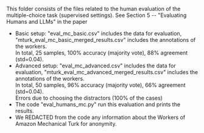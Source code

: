This folder consists of the files related to the human evaluation of the multiple-choice task (supervised settings).
See Section 5 -- "Evaluating Humans and LLMs" in the paper <br>

* Basic setup: "eval_mc_basic.csv" includes the data for evaluation, "mturk_eval_mc_basic_merged_results.csv" includes the annotations of the workers. <br>
In total, 25 samples, 100% accuracy (majority vote), 88% agreement (std=0.04). <br>
* Advanced setup: "eval_mc_advanced.csv" includes the data for evaluation, "mturk_eval_mc_advanced_merged_results.csv" includes the annotations of the workers. <br>
In total, 50 samples, 96% accuracy (majority vote), 66% agreement (std=0.04). <br> Errors due to choosing the distractors (100% of the cases) <br>
* The code "eval_humans_mc.py" run this evaluation and prints the results.
* We REDACTED from the code any information about the Workers of Amazon Mechanical Turk for anonymity. <br>
